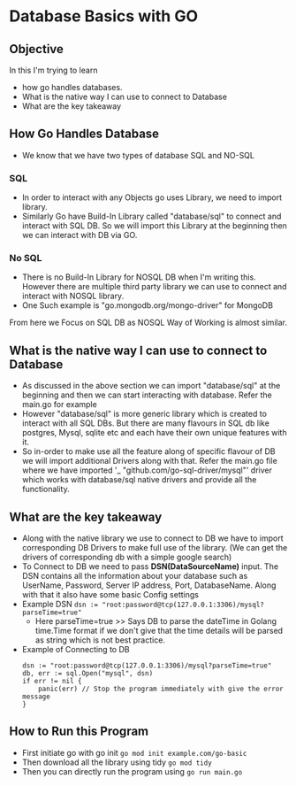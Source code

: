 # Database Basics with GO
## Objective
In this I'm trying to learn 
- how go handles databases. 
- What is the native way I can use to connect to Database
- What are the key takeaway

## How Go Handles Database 
- We know that we have two types of database SQL and NO-SQL
### SQL
- In order to interact with any Objects go uses Library, we need to import library.
- Similarly Go have Build-In Library called "database/sql" to connect and interact with SQL DB. So we will import this Library at the beginning then we can interact with DB via GO.
### No SQL
- There is no Build-In Library for NOSQL DB when I'm writing this. However there are multiple third party library we can use to connect and interact with NOSQL library. 
- One Such example is "go.mongodb.org/mongo-driver" for MongoDB


From here we Focus on SQL DB as NOSQL Way of Working is almost similar.

## What is the native way I can use to connect to Database
- As discussed in the above section we can import "database/sql" at the beginning and then we can start interacting with database. Refer the main.go for example 
- However "database/sql" is more generic library which is created to interact with all SQL DBs. But there are many flavours in SQL db like postgres, Mysql, sqlite etc and each have their own unique features with it.
- So in-order to make use all the feature along of specific flavour of DB we will import additional Drivers along with that. Refer the main.go file where we have imported '_ "github.com/go-sql-driver/mysql"' driver which works with database/sql native drivers and provide all the functionality. 


## What are the key takeaway
- Along with the native library we use to connect to DB we have to import corresponding DB Drivers to make full use of the library. (We can get the drivers of corresponding db with a simple google search)
- To Connect to DB we need to pass **DSN(DataSourceName)** input. The DSN contains all the information about your database such as UserName, Password, Server IP address, Port, DatabaseName. Along with that it also have some basic Config settings
- Example DSN
`dsn := "root:password@tcp(127.0.0.1:3306)/mysql?parseTime=true"`
    - Here parseTime=true >> Says DB to parse the dateTime in Golang time.Time format if we don't give that the time details will be parsed as string which is not best practice.
- Example of Connecting to DB
    ```
    dsn := "root:password@tcp(127.0.0.1:3306)/mysql?parseTime=true"
	db, err := sql.Open("mysql", dsn)
	if err != nil {
		panic(err) // Stop the program immediately with give the error message
	}
    ```

## How to Run this Program
- First initiate go with go init `go mod init example.com/go-basic`
- Then download all the library using tidy `go mod tidy ` 
- Then you can directly run the program using `go run main.go`